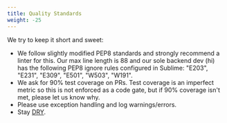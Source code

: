 ```yaml
---
title: Quality Standards
weight: -25
---
```


We try to keep it short and sweet:

* We follow slightly modified PEP8 standards and strongly recommend a linter for this. Our max line length is 88 and our sole backend dev (hi) has the following PEP8 ignore rules configured in Sublime: "E203", "E231", "E309", "E501", "W503", "W191".
* We ask for 90% test coverage on PRs. Test coverage is an imperfect metric so this is not enforced as a code gate, but if 90% coverage isn't met, please let us know why.
* Please use exception handling and log warnings/errors.
* Stay [DRY](https://en.wikipedia.org/wiki/Don't_repeat_yourself).